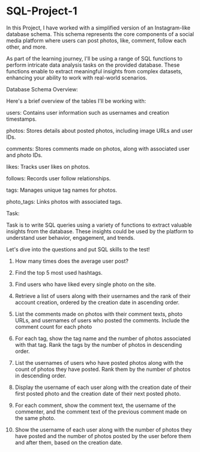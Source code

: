 # SQL-Project-1
In this Project, I have worked with a simplified version of an Instagram-like database schema. This schema represents the core components of a social media platform where users can post photos, like, comment, follow each other, and more.


As part of the learning journey, I'll be using a range of SQL functions to perform intricate data analysis tasks on the provided database. These functions enable  to extract meaningful insights from complex datasets, enhancing your ability to work with real-world scenarios.


Database Schema Overview:


Here's a brief overview of the tables I'll be working with:


users: Contains user information such as usernames and creation timestamps.

photos: Stores details about posted photos, including image URLs and user IDs.

comments: Stores comments made on photos, along with associated user and photo IDs.

likes: Tracks user likes on photos.

follows: Records user follow relationships.

tags: Manages unique tag names for photos.

photo_tags: Links photos with associated tags.


Task:


Task is to write SQL queries using a variety of functions to extract valuable insights from the database. These insights could be used by the platform to understand user behavior, engagement, and trends.


 Let's dive into the questions and put SQL skills to the test!




1) How many times does the average user post?

2) Find the top 5 most used hashtags.

3) Find users who have liked every single photo on the site.

4) Retrieve a list of users along with their usernames and the rank of their account creation, ordered by the creation date in ascending order.

5) List the comments made on photos with their comment texts, photo URLs, and usernames of users who posted the comments. Include the comment count for each photo

6) For each tag, show the tag name and the number of photos associated with that tag. Rank the tags by the number of photos in descending order.

7) List the usernames of users who have posted photos along with the count of photos they have posted. Rank them by the number of photos in descending order.

8) Display the username of each user along with the creation date of their first posted photo and the creation date of their next posted photo.

9) For each comment, show the comment text, the username of the commenter, and the comment text of the previous comment made on the same photo.

10) Show the username of each user along with the number of photos they have posted and the number of photos posted by the user before them and after them, based on the creation date.
